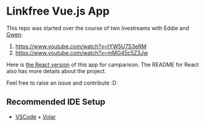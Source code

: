 # Linkfree Vue.js App

This repo was started over the course of two livestreams with Eddie and [Gwen](https://github.com/gwenf):

1. https://www.youtube.com/watch?v=tYW5U7S3eRM
2. https://www.youtube.com/watch?v=mMG45c5Z3Jw

Here is [the React version](https://github.com/EddieHubCommunity/LinkFree) of this app for camparison. The README for React also has more details about the project.

Feel free to raise an issue and contribute :D

## Recommended IDE Setup

- [VSCode](https://code.visualstudio.com/) + [Volar](https://marketplace.visualstudio.com/items?itemName=johnsoncodehk.volar)
